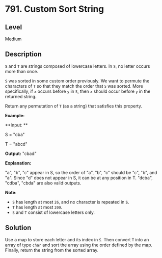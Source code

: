 # 791. Custom Sort String
## Level
Medium

## Description
`S` and `T` are strings composed of lowercase letters. In `S`, no letter occurs more than once.

`S` was sorted in some custom order previously. We want to permute the characters of `T` so that they match the order that `S` was sorted. More specifically, if `x` occurs before `y` in `S`, then `x` should occur before `y` in the returned string.

Return any permutation of `T` (as a string) that satisfies this property.

**Example:**

**Input: **

S = "cba"

T = "abcd"

**Output:** "cbad"

**Explanation:**

"a", "b", "c" appear in S, so the order of "a", "b", "c" should be "c", "b", and "a". Since "d" does not appear in S, it can be at any position in T. "dcba", "cdba", "cbda" are also valid outputs.

**Note:**

* `S` has length at most `26`, and no character is repeated in `S`.
* `T` has length at most `200`.
* `S` and `T` consist of lowercase letters only.

## Solution
Use a map to store each letter and its index in `S`. Then convert `T` into an array of type `char` and sort the array using the order defined by the map. Finally, return the string from the sorted array.

